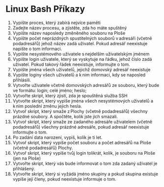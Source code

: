 # Linux Bash Příkazy
1. Vypište proces, který zabírá nejvíce paměti 
2. Zadejte název procesu, a zjistěte, zda ho máte spuštěný 
3. Vypište název naposledy změněného souboru na Ploše 
4. Vypište počet neprázdných spustitelných souborů v adresáři (včetně podadresářů) jehož název zadá uživatel. Pokud adresář neexistuje napište o tom informaci. 
5. Vypište nesystémového uživatele s nejdelším uživatelským jménem 
6. Vypište login uživatele, který se vyskytuje na řádku, jehož číslo zadá uživatel. Pokud takový řádek neexistuje, informujte o tom. 
7. Vypište jména všech uživatelů, jejichž domovský adresář neexistuje 
8. Vypište loginy všech uživatelů a k nim informaci, kdy se naposled přihlásili. 
9. Vytvořte uživatele včetně domovských adresářů ze souboru, který bude ve formátu: login; celé jméno; heslo; 
10. Vytvořte skript, který zjistí, zda je spouštěná služba SSH 
11. Vytvořte skript, který vypíše jména všech nesystémových uživatelů a k nim poslední změnu jejich hesla. 
12. Vytvoř skript, který smaže z Plochy (včetně podadresářů) všechny prázdné soubory. A spočtěte, kolik jste jich smazali.  
13. Vytvoř skript, který smaže ze zadaného adresáře uživatelem (včetně podadresářů) všechny prázdné adresáře, pokud adresář neexistuje informujte o tom. 
14. Po zadání data narození, vypiš, kolik je ti let. 
15. Vytvoř skript, který vypíše počet souboru a počet adresářů na Ploše (včetně podadresářů) Plochy. 
16. Vytvoř skript, který vypíše tvůj login tolikrát, kolik, je souboru na Ploše (jen na Ploše) 
17. Vytvořte skript, který vás bude informovat o tom zda zadaný uživatel je přihlášený. 
18. Vytvořte skript, který si vyžádá jméno skupiny a pokud skupina existuje vypíše její členy, pokud neexistuje informuje o tom. 
